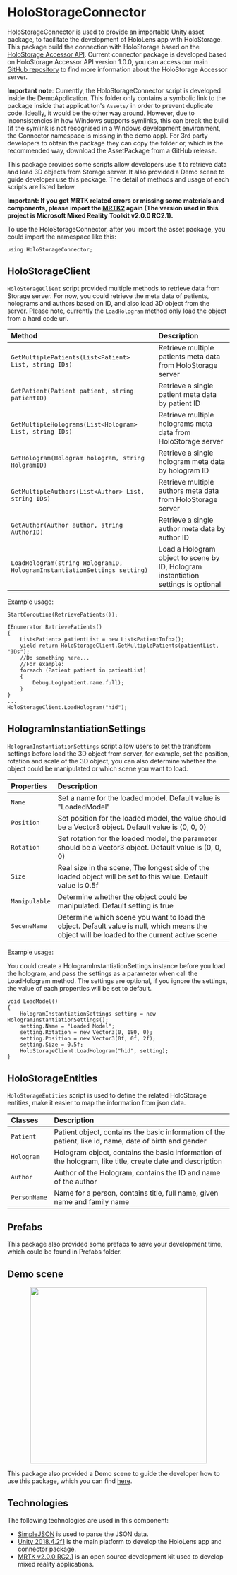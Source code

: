 # HoloStorageConnector
HoloStorageConnector is used to provide an importable Unity asset package, to facilitate the development of HoloLens app with HoloStorage. This package build the connection with HoloStorage based on the [HoloStorage Accessor API](https://app.swaggerhub.com/apis/boonwj/HoloRepository/1.0.0#/). Current connector package is developed based on HoloStorage Accessor API version 1.0.0, you can access our main [GitHub repository](https://github.com/nbckr/HoloRepository-Core) to find more information about the HoloStorage Accessor server.

**Important note**: Currently, the HoloStorageConnector script is developed inside the DemoApplication. This folder only contains a symbolic link to the package inside that applicatiton's `Assets/` in order to prevent duplicate code. Ideally, it would be the other way around. However, due to inconsistencies in how Windows supports symlinks, this can break the build (if the symlink is not recognised in a Windows development environment, the Connector namespace is missing in the demo app). For 3rd party developers to obtain the package they can copy the folder or, which is the recommended way, download the AssetPackage from a GitHub release. 

This package provides some scripts allow developers use it to retrieve data and load 3D objects from Storage server. It also provided a Demo scene to guide developer use this package. The detail of methods and usage of each scripts are listed below.

**Important: If you get MRTK related errors or missing some materials and components, please import the [MRTK2](https://github.com/microsoft/MixedRealityToolkit-Unity/releases) again (The version used in this project is Microsoft Mixed Reality Toolkit v2.0.0 RC2.1).**

To use the HoloStorageConnector, after you import the asset package, you could import the namespace like this:
```
using HoloStorageConnector;
```

## HoloStorageClient
`HoloStorageClient` script provided multiple methods to retrieve data from Storage server. For now, you could retrieve the meta data of patients, holograms and authors based on ID, and also load 3D object from the server. Please note, currently the `LoadHologram` method only load the object from a hard code uri.

|Method|Description|
| :--- | :--- | 
|`GetMultiplePatients(List<Patient> List, string IDs)`|Retrieve multiple patients meta data from HoloStorage server|
|`GetPatient(Patient patient, string patientID)`|Retrieve a single patient meta data by patient ID|
|`GetMultipleHolograms(List<Hologram> List, string IDs)`|Retrieve multiple holograms meta data from HoloStorage server|
|`GetHologram(Hologram hologram, string HolgramID)`|Retrieve a single hologram meta data by hologram ID|
|`GetMultipleAuthors(List<Author> List, string IDs)`|Retrieve multiple authors meta data from HoloStorage server|
|`GetAuthor(Author author, string AuthorID)`|Retrieve a single author meta data by author ID|
|`LoadHologram(string HologramID, HologramInstantiationSettings setting)`|Load a Hologram object to scene by ID, Hologram instantiation settings is optional|

Example usage:
```
StartCoroutine(RetrievePatients());

IEnumerator RetrievePatients()
{        
    List<Patient> patientList = new List<PatientInfo>();
    yield return HoloStorageClient.GetMultiplePatients(patientList, "IDs");
    //Do something here...
    //For example:
    foreach (Patient patient in patientList)
    {
        Debug.Log(patient.name.full);
    }
}
...
HoloStorageClient.LoadHologram("hid");
```
## HologramInstantiationSettings
`HologramInstantiationSettings` script allow users to set the transform settings before load the 3D object from server, for example, set the position, rotation and scale of the 3D object, you can also determine whether the object could be manipulated or which scene you want to load.

|Properties|Description|
| :--- | :--- | 
|`Name`|Set a name for the loaded model. Default value is "LoadedModel"|
|`Position`|Set position for the loaded model, the value should be a Vector3 object. Default value is (0, 0, 0)|
|`Rotation`|Set rotation for the loaded model, the parameter should be a Vector3 object. Default value is (0, 0, 0)|
|`Size`|Real size in the scene, The longest side of the loaded object will be set to this value. Default value is 0.5f|
|`Manipulable`|Determine whether the object could be manipulated. Default setting is true|
|`SeceneName`|Determine which scene you want to load the object. Default value is null, which means the object will be loaded to the current active scene|

Example usage:

You could create a HologramInstantiationSettings instance before you load the hologram, and pass the settings as a parameter when call the LoadHologram method. The settings are optional, if you ignore the settings, the value of each properties will be set to default.
```
void LoadModel()
{
    HologramInstantiationSettings setting = new HologramInstantiationSettings();
    setting.Name = "Loaded Model";
    setting.Rotation = new Vector3(0, 180, 0);
    setting.Position = new Vector3(0f, 0f, 2f);
    setting.Size = 0.5f;
    HoloStorageClient.LoadHologram("hid", setting);
}
```

## HoloStorageEntities
`HoloStorageEntities` script is used to define the related HoloStorage entities, make it easier to map the information from json data. 

|Classes|Description|
| :--- | :--- | 
|`Patient`|Patient object, contains the basic information of the patient, like id, name, date of birth and gender|
|`Hologram`|Hologram object, contains the basic information of the hologram, like title, create date and description|
|`Author`|Author of the Hologram, contains the ID and name of the author|
|`PersonName`|Name for a person, contains title, full name, given name and family name|

## Prefabs
This package also provided some prefabs to save your development time, which could be found in Prefabs folder.

## Demo scene
<p align="center">
    <img src="../HoloRepositoryDemoApplication/Images/DemoScene.png" height="400">
</p>

This package also provided a Demo scene to guide the developer how to use this package, which you can find [here](../HoloRepositoryDemoApplication/Assets/HoloStorageConnector/Demo).

## Technologies
The following technologies are used in this component:
* [SimpleJSON](https://wiki.unity3d.com/index.php/SimpleJSON) is used to parse the JSON data.
* [Unity 2018.4.2f1](https://unity3d.com/unity/whats-new/2018.4.2) is the main platform to develop the HoloLens app and connector package.   
* [MRTK v2.0.0 RC2.1](https://github.com/microsoft/MixedRealityToolkit-Unity) is an open source development kit used to develop mixed reality applications.
